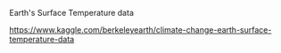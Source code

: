 Earth's Surface Temperature data

https://www.kaggle.com/berkeleyearth/climate-change-earth-surface-temperature-data

